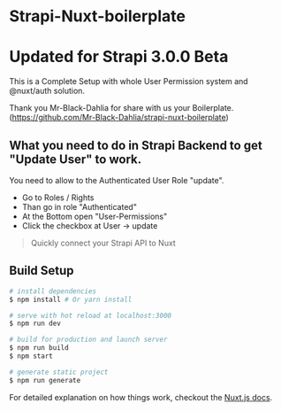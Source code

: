 # Strapi-Nuxt-boilerplate
# Updated for Strapi 3.0.0 Beta

This is a Complete Setup with whole User Permission system and @nuxt/auth solution.

Thank you Mr-Black-Dahlia for share with us your Boilerplate. (https://github.com/Mr-Black-Dahlia/strapi-nuxt-boilerplate)

## What you need to do in Strapi Backend to get "Update User" to work.

You need to allow to the Authenticated User Role "update".
- Go to Roles / Rights
- Than go in role "Authenticated"
- At the Bottom open "User-Permissions"
- Click the checkbox at User -> update




> Quickly connect your Strapi API to Nuxt

## Build Setup

``` bash
# install dependencies
$ npm install # Or yarn install

# serve with hot reload at localhost:3000
$ npm run dev

# build for production and launch server
$ npm run build
$ npm start

# generate static project
$ npm run generate
```

For detailed explanation on how things work, checkout the [Nuxt.js docs](https://github.com/nuxt/nuxt.js).
